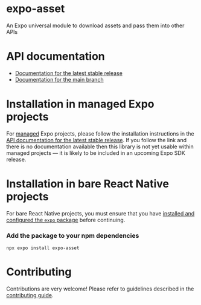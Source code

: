 # expo-asset

An Expo universal module to download assets and pass them into other APIs

# API documentation

- [Documentation for the latest stable release](https://docs.expo.dev/versions/latest/sdk/asset/)
- [Documentation for the main branch](https://docs.expo.dev/versions/unversioned/sdk/asset/)

# Installation in managed Expo projects

For [managed](https://docs.expo.dev/archive/managed-vs-bare/) Expo projects, please follow the
installation instructions in
the [API documentation for the latest stable release](https://docs.expo.dev/versions/latest/sdk/asset/).
If you follow the link and there is no documentation available then this library is not yet usable
within managed projects &mdash; it is likely to be included in an upcoming Expo SDK release.

# Installation in bare React Native projects

For bare React Native projects, you must ensure that you have [installed and configured the
`expo` package](https://docs.expo.dev/bare/installing-expo-modules/) before continuing.

### Add the package to your npm dependencies

```
npx expo install expo-asset
```

# Contributing

Contributions are very welcome! Please refer to guidelines described in
the [contributing guide](https://github.com/expo/expo#contributing).
